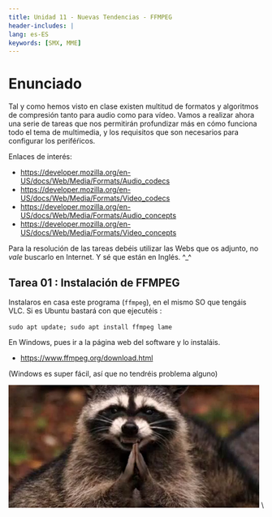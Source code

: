 ```yaml
---
title: Unidad 11 - Nuevas Tendencias - FFMPEG
header-includes: |
lang: es-ES
keywords: [SMX, MME]
---
```


# Enunciado

Tal y como hemos visto en clase existen multitud de formatos y algoritmos de compresión tanto para audio como para vídeo. Vamos a realizar ahora una serie de tareas que nos permitirán profundizar más en cómo funciona todo el tema de multimedia, y los requisitos que son necesarios para configurar los periféŕicos.

Enlaces de interés:

 * https://developer.mozilla.org/en-US/docs/Web/Media/Formats/Audio_codecs
 * https://developer.mozilla.org/en-US/docs/Web/Media/Formats/Video_codecs
 * https://developer.mozilla.org/en-US/docs/Web/Media/Formats/Audio_concepts
 * https://developer.mozilla.org/en-US/docs/Web/Media/Formats/Video_concepts

Para la resolución de las tareas debéis utilizar las Webs que os adjunto, no *vale* buscarlo en Internet. Y sé que  están en Inglés. ^_^

## Tarea 01 : Instalación de FFMPEG

Instalaros en casa este programa (`ffmpeg`), en el mismo SO que tengáis VLC.
Si es Ubuntu bastará con que ejecutéis :

`sudo apt update; sudo apt install ffmpeg lame`

En Windows, pues ir a la página web del software y lo instaláis.

 * https://www.ffmpeg.org/download.html

(Windows es super fácil, así que no tendréis problema alguno)

![Meme](imgs/raw.png)
\










